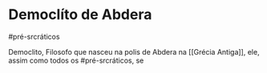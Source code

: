# Democlíto de Abdera
#pré-srcráticos

Democlito, Filosofo que nasceu na polis de Abdera na [[Grécia Antiga]], ele, assim como todos os #pré-srcráticos, se 
